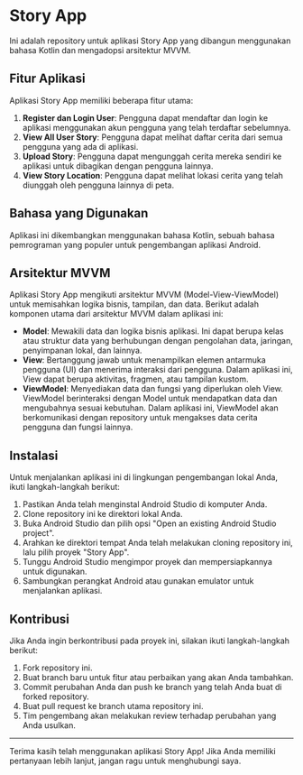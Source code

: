 # Story App

Ini adalah repository untuk aplikasi Story App yang dibangun menggunakan bahasa Kotlin dan mengadopsi arsitektur MVVM.

## Fitur Aplikasi

Aplikasi Story App memiliki beberapa fitur utama:

1. **Register dan Login User**: Pengguna dapat mendaftar dan login ke aplikasi menggunakan akun pengguna yang telah terdaftar sebelumnya.
2. **View All User Story**: Pengguna dapat melihat daftar cerita dari semua pengguna yang ada di aplikasi.
3. **Upload Story**: Pengguna dapat mengunggah cerita mereka sendiri ke aplikasi untuk dibagikan dengan pengguna lainnya.
4. **View Story Location**: Pengguna dapat melihat lokasi cerita yang telah diunggah oleh pengguna lainnya di peta.

## Bahasa yang Digunakan

Aplikasi ini dikembangkan menggunakan bahasa Kotlin, sebuah bahasa pemrograman yang populer untuk pengembangan aplikasi Android.

## Arsitektur MVVM

Aplikasi Story App mengikuti arsitektur MVVM (Model-View-ViewModel) untuk memisahkan logika bisnis, tampilan, dan data. Berikut adalah komponen utama dari arsitektur MVVM dalam aplikasi ini:

- **Model**: Mewakili data dan logika bisnis aplikasi. Ini dapat berupa kelas atau struktur data yang berhubungan dengan pengolahan data, jaringan, penyimpanan lokal, dan lainnya.
- **View**: Bertanggung jawab untuk menampilkan elemen antarmuka pengguna (UI) dan menerima interaksi dari pengguna. Dalam aplikasi ini, View dapat berupa aktivitas, fragmen, atau tampilan kustom.
- **ViewModel**: Menyediakan data dan fungsi yang diperlukan oleh View. ViewModel berinteraksi dengan Model untuk mendapatkan data dan mengubahnya sesuai kebutuhan. Dalam aplikasi ini, ViewModel akan berkomunikasi dengan repository untuk mengakses data cerita pengguna dan fungsi lainnya.

## Instalasi

Untuk menjalankan aplikasi ini di lingkungan pengembangan lokal Anda, ikuti langkah-langkah berikut:

1. Pastikan Anda telah menginstal Android Studio di komputer Anda.
2. Clone repository ini ke direktori lokal Anda.
3. Buka Android Studio dan pilih opsi "Open an existing Android Studio project".
4. Arahkan ke direktori tempat Anda telah melakukan cloning repository ini, lalu pilih proyek "Story App".
5. Tunggu Android Studio mengimpor proyek dan mempersiapkannya untuk digunakan.
6. Sambungkan perangkat Android atau gunakan emulator untuk menjalankan aplikasi.

## Kontribusi

Jika Anda ingin berkontribusi pada proyek ini, silakan ikuti langkah-langkah berikut:

1. Fork repository ini.
2. Buat branch baru untuk fitur atau perbaikan yang akan Anda tambahkan.
3. Commit perubahan Anda dan push ke branch yang telah Anda buat di forked repository.
4. Buat pull request ke branch utama repository ini.
5. Tim pengembang akan melakukan review terhadap perubahan yang Anda usulkan.

---

Terima kasih telah menggunakan aplikasi Story App! Jika Anda memiliki pertanyaan lebih lanjut, jangan ragu untuk menghubungi saya.

